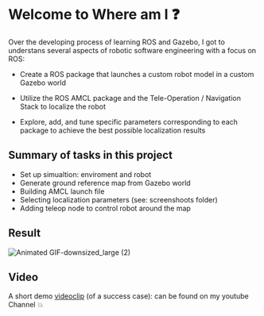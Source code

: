 # Welcome to Where am I :question:

Over the developing process of learning ROS and Gazebo, I got to understans several aspects of robotic software engineering with a focus on ROS:

* Create a ROS package that launches a custom robot model in a custom Gazebo world

* Utilize the ROS AMCL package and the Tele-Operation / Navigation Stack to localize the robot

* Explore, add, and tune specific parameters corresponding to each package to achieve the best possible localization results

 ## Summary of tasks in this project
 
 * Set up simualtion: enviroment and robot  
 * Generate ground reference map from Gazebo world
 * Building AMCL launch file 
 * Selecting localization parameters (see: screenshoots folder)
 * Adding teleop node to control robot around the map
 
## Result 
![Animated GIF-downsized_large (2)](https://user-images.githubusercontent.com/51816415/77530105-bf298b80-6e88-11ea-92b7-b88668b2b1f2.gif)

## Video
A short demo [videoclip](https://www.youtube.com/watch?v=5pzY93kGLI4) (of a success case): can be found on my youtube Channel :boom:
